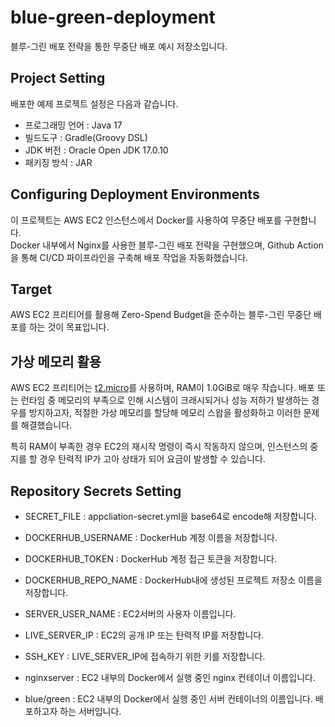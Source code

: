 # blue-green-deployment
블루-그린 배포 전략을 통한 무중단 배포 예시 저장소입니다.<br/>

## Project Setting
배포한 예제 프로젝트 설정은 다음과 같습니다.<br/>

+ 프로그래밍 언어 : Java 17
+ 빌드도구 : Gradle(Groovy DSL)
+ JDK 버전 : Oracle Open JDK 17.0.10
+ 패키징 방식 : JAR

## Configuring Deployment Environments

이 프로젝트는 AWS EC2 인스턴스에서 Docker를 사용하여 무중단 배포를 구현합니다.<br/>
Docker 내부에서 Nginx를 사용한 블루-그린 배포 전략을 구현했으며, Github Action을 통해 CI/CD 파이프라인을 구축해 배포 작업을 자동화했습니다.<br/>

## Target

AWS EC2 프리티어를 활용해 Zero-Spend Budget을 준수하는 블루-그린 무중단 배포를 하는 것이 목표입니다.<br/>

## 가상 메모리 활용

AWS EC2 프리티어는 [t2.micro](https://aws.amazon.com/ko/ec2/instance-types/t2/)를 사용하며, RAM이 1.0GiB로 매우 작습니다.
배포 또는 런타임 중 메모리의 부족으로 인해 시스템이 크래시되거나 성능 저하가 발생하는 경우를 방지하고자, 적절한 가상 메모리를 할당해 메모리 스왑을 활성화하고 이러한 문제를 해결했습니다. 

특히 RAM이 부족한 경우 EC2의 재시작 명령이 즉시 작동하지 않으며, 인스턴스의 중지를 할 경우 탄력적 IP가 고아 상태가 되어 요금이 발생할 수 있습니다.

## Repository Secrets Setting

+ SECRET_FILE : appcliation-secret.yml을 base64로 encode해 저장합니다.
+ DOCKERHUB_USERNAME : DockerHub 계정 이름을 저장합니다.
+ DOCKERHUB_TOKEN : DockerHub 계정 접근 토큰을 저장합니다.
+ DOCKERHUB_REPO_NAME : DockerHub내에 생성된 프로젝트 저장소 이름을 저장합니다.
+ SERVER_USER_NAME : EC2서버의 사용자 이름입니다.
+ LIVE_SERVER_IP : EC2의 공개 IP 또는 탄력적 IP를 저장합니다.
+ SSH_KEY : LIVE_SERVER_IP에 접속하기 위한 키를 저장합니다.

+ nginxserver : EC2 내부의 Docker에서 실행 중인 nginx 컨테이너 이름입니다.
+ blue/green : EC2 내부의 Docker에서 실행 중인 서버 컨테이너의 이름입니다. 배포하고자 하는 서버입니다.
